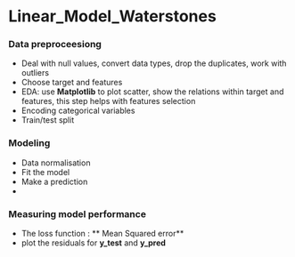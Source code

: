 # Linear_Model_Waterstones

### Data preproceesiong

- Deal with null values, convert data types, drop the duplicates, work with outliers
- Choose target and features
- EDA: use **Matplotlib** to plot scatter, show the relations within target and features, this step helps with features selection
- Encoding categorical variables
- Train/test split

### Modeling

 - Data normalisation
 - Fit the model
 - Make a prediction
 - 
### Measuring model performance

- The loss function : ** Mean Squared error**
- plot the residuals for **y_test** and **y_pred**
